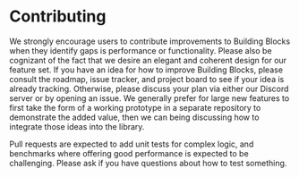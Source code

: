 # Contributing

We strongly encourage users to contribute improvements to Building Blocks when
they identify gaps is performance or functionality. Please also be cognizant of
the fact that we desire an elegant and coherent design for our feature set. If
you have an idea for how to improve Building Blocks, please consult the roadmap,
issue tracker, and project board to see if your idea is already tracking.
Otherwise, please discuss your plan via either our Discord server or by opening
an issue. We generally prefer for large new features to first take the form of a
working prototype in a separate repository to demonstrate the added value, then
we can being discussing how to integrate those ideas into the library.

Pull requests are expected to add unit tests for complex logic, and benchmarks
where offering good performance is expected to be challenging. Please ask if you
have questions about how to test something.
